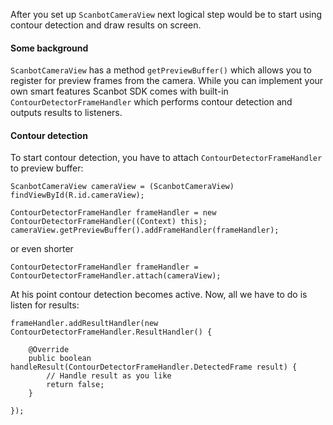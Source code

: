 After you set up `ScanbotCameraView` next logical step would be to start using contour detection and draw results on screen.

#### Some background

`ScanbotCameraView` has a method `getPreviewBuffer()` which allows you to register for preview frames from the camera. While you can implement your own smart features Scanbot SDK comes with built-in `ContourDetectorFrameHandler` which performs contour detection and outputs results to listeners.

#### Contour detection

To start contour detection, you have to attach `ContourDetectorFrameHandler` to preview buffer:

    ScanbotCameraView cameraView = (ScanbotCameraView) findViewById(R.id.cameraView);

    ContourDetectorFrameHandler frameHandler = new ContourDetectorFrameHandler((Context) this);
    cameraView.getPreviewBuffer().addFrameHandler(frameHandler);

or even shorter

    ContourDetectorFrameHandler frameHandler = ContourDetectorFrameHandler.attach(cameraView);

At his point contour detection becomes active. Now, all we have to do is listen for results:

    frameHandler.addResultHandler(new ContourDetectorFrameHandler.ResultHandler() {

        @Override
        public boolean handleResult(ContourDetectorFrameHandler.DetectedFrame result) {
            // Handle result as you like
            return false;
        }

    });